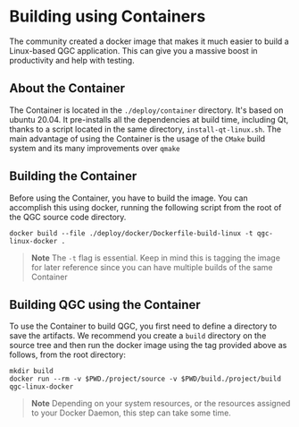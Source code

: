 # Building using Containers

The community created a docker image that makes it much easier to build a Linux-based QGC application. This can give you a massive boost in productivity and help with testing.

## About the Container

The Container is located in the `./deploy/container` directory. It's based on ubuntu 20.04. It pre-installs all the dependencies at build time, including Qt, thanks to a script located in the same directory, `install-qt-linux.sh`. The main advantage of using the Container is the usage of the `CMake` build system and its many improvements over `qmake`

## Building the Container

Before using the Container, you have to build the image. You can accomplish this using docker, running the following script from the root of the QGC source code directory.

```
docker build --file ./deploy/docker/Dockerfile-build-linux -t qgc-linux-docker .
```

> **Note** The `-t` flag is essential. Keep in mind this is tagging the image for later reference since you can have multiple builds of the same Container

## Building QGC using the Container

To use the Container to build QGC, you first need to define a directory to save the artifacts. We recommend you create a `build` directory on the source tree and then run the docker image using the tag provided above as follows, from the root directory:

```
mkdir build
docker run --rm -v $PWD./project/source -v $PWD/build./project/build qgc-linux-docker
```

> **Note** Depending on your system resources, or the resources assigned to your Docker Daemon, this step can take some time.
